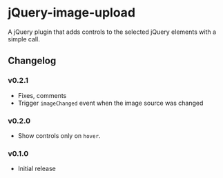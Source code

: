jQuery-image-upload
===================

A jQuery plugin that adds controls to the selected jQuery elements with a simple call.


## Changelog

### v0.2.1
 - Fixes, comments
 - Trigger `imageChanged` event when the image source was changed

### v0.2.0
 - Show controls only on `hover`.

### v0.1.0
 - Initial release
